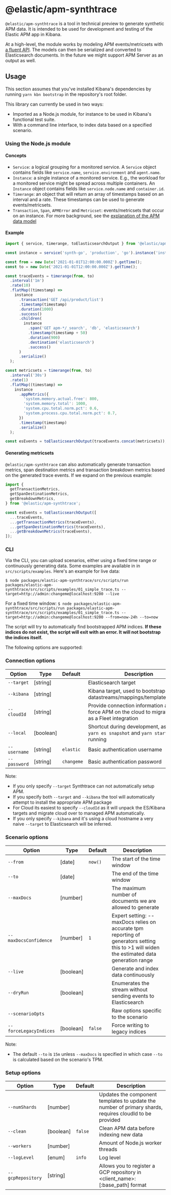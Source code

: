 # @elastic/apm-synthtrace

`@elastic/apm-synthtrace` is a tool in technical preview to generate synthetic APM data. It is intended to be used for development and testing of the Elastic APM app in Kibana.

At a high-level, the module works by modeling APM events/metricsets with [a fluent API](https://en.wikipedia.org/wiki/Fluent_interface). The models can then be serialized and converted to Elasticsearch documents. In the future we might support APM Server as an output as well.

## Usage

This section assumes that you've installed Kibana's dependencies by running `yarn kbn bootstrap` in the repository's root folder.

This library can currently be used in two ways:

- Imported as a Node.js module, for instance to be used in Kibana's functional test suite.
- With a command line interface, to index data based on a specified scenario.

### Using the Node.js module

#### Concepts

- `Service`: a logical grouping for a monitored service. A `Service` object contains fields like `service.name`, `service.environment` and `agent.name`.
- `Instance`: a single instance of a monitored service. E.g., the workload for a monitored service might be spread across multiple containers. An `Instance` object contains fields like `service.node.name` and `container.id`.
- `Timerange`: an object that will return an array of timestamps based on an interval and a rate. These timestamps can be used to generate events/metricsets.
- `Transaction`, `Span`, `APMError` and `Metricset`: events/metricsets that occur on an instance. For more background, see the [explanation of the APM data model](https://www.elastic.co/guide/en/apm/get-started/7.15/apm-data-model.html)

#### Example

```ts
import { service, timerange, toElasticsearchOutput } from '@elastic/apm-synthtrace';

const instance = service('synth-go', 'production', 'go').instance('instance-a');

const from = new Date('2021-01-01T12:00:00.000Z').getTime();
const to = new Date('2021-01-01T12:00:00.000Z').getTime();

const traceEvents = timerange(from, to)
  .interval('1m')
  .rate(10)
  .flatMap((timestamp) =>
    instance
      .transaction('GET /api/product/list')
      .timestamp(timestamp)
      .duration(1000)
      .success()
      .children(
        instance
          .span('GET apm-*/_search', 'db', 'elasticsearch')
          .timestamp(timestamp + 50)
          .duration(900)
          .destination('elasticsearch')
          .success()
      )
      .serialize()
  );

const metricsets = timerange(from, to)
  .interval('30s')
  .rate(1)
  .flatMap((timestamp) =>
    instance
      .appMetrics({
        'system.memory.actual.free': 800,
        'system.memory.total': 1000,
        'system.cpu.total.norm.pct': 0.6,
        'system.process.cpu.total.norm.pct': 0.7,
      })
      .timestamp(timestamp)
      .serialize()
  );

const esEvents = toElasticsearchOutput(traceEvents.concat(metricsets));
```

#### Generating metricsets

`@elastic/apm-synthtrace` can also automatically generate transaction metrics, span destination metrics and transaction breakdown metrics based on the generated trace events. If we expand on the previous example:

```ts
import {
  getTransactionMetrics,
  getSpanDestinationMetrics,
  getBreakdownMetrics,
} from '@elastic/apm-synthtrace';

const esEvents = toElasticsearchOutput([
  ...traceEvents,
  ...getTransactionMetrics(traceEvents),
  ...getSpanDestinationMetrics(traceEvents),
  ...getBreakdownMetrics(traceEvents),
]);
```

### CLI

Via the CLI, you can upload scenarios, either using a fixed time range or continuously generating data. Some examples are available in in `src/scripts/examples`. Here's an example for live data:

`$ node packages/elastic-apm-synthtrace/src/scripts/run packages/elastic-apm-synthtrace/src/scripts/examples/01_simple_trace.ts --target=http://admin:changeme@localhost:9200 --live`

For a fixed time window:
`$ node packages/elastic-apm-synthtrace/src/scripts/run packages/elastic-apm-synthtrace/src/scripts/examples/01_simple_trace.ts --target=http://admin:changeme@localhost:9200 --from=now-24h --to=now`

The script will try to automatically find bootstrapped APM indices. **If these indices do not exist, the script will exit with an error. It will not bootstrap the indices itself.**

The following options are supported:

### Connection options

| Option                 | Type      | Default    | Description                                                                                                                                |
|------------------------|-----------|:-----------|--------------------------------------------------------------------------------------------------------------------------------------------|
| `--target`             | [string]  |            | Elasticsearch target                                                                                                                       |
| `--kibana`             | [string]  |            | Kibana target, used to bootstrap datastreams/mappings/templates/settings                                                                   |
| `--cloudId`            | [string]  |            | Provide connection information and will force APM on the cloud to migrate to run as a Fleet integration                                    |
| `--local`              | [boolean] |            | Shortcut during development, assumes `yarn es snapshot` and `yarn start` are running                                                       |
| `--username`           | [string]  | `elastic`  | Basic authentication username                                                                                                              |
| `--password`           | [string]  | `changeme` | Basic authentication password                                                                                                              |

Note: 
- If you only specify `--target` Synthtrace can not automatically setup APM.  
- If you specify both `--target` and `--kibana` the tool will automatically attempt to install the appropriate APM package   
- For Cloud its easiest to specify `--cloudId` as it will unpack the ES/Kibana targets and migrate cloud over to managed APM automatically.
- If you only specify `--kibana` and it's using a cloud hostname a very naive `--target` to Elasticsearch will be inferred.

### Scenario options
| Option                 | Type      | Default | Description                                                                                                                                |
|------------------------|-----------|:--------|--------------------------------------------------------------------------------------------------------------------------------------------|
| `--from`               | [date]    | `now()` | The start of the time window                                                                                                               |
| `--to`                 | [date]    |         | The end of the time window                                                                                                                 |
| `--maxDocs`            | [number]  |         | The maximum number of documents we are allowed to generate                                                                                 |
| `--maxDocsConfidence`  | [number]  | `1`     | Expert setting: --maxDocs relies on accurate tpm reporting of generators setting this to >1 will widen the estimated data generation range |
| `--live`               | [boolean] |         | Generate and index data continuously                                                                                                       |
| `--dryRun`             | [boolean] |         | Enumerates the stream without sending events to Elasticsearch                                                                              |
| `--scenarioOpts`       |           |         | Raw options specific to the scenario                                                                                                       |
| `--forceLegacyIndices` | [boolean] | `false` | Force writing to legacy indices                                                                                                            |

Note:
- The default `--to` is `15m` unless `--maxDocs` is specified in which case `--to` is calculated based on the scenario's TPM.


### Setup options
| Option                 | Type      | Default    | Description                                                                                             |
|------------------------|-----------|:-----------|---------------------------------------------------------------------------------------------------------|
| `--numShards`          | [number]  |            | Updates the component templates to update the number of primary shards, requires cloudId to be provided |
| `--clean`              | [boolean] | `false`    | Clean APM data before indexing new data                                                                 |
| `--workers`            | [number]  |            | Amount of Node.js worker threads                                                                        |
| `--logLevel`           | [enum]    | `info`     | Log level                                                                                               |
| `--gcpRepository`      | [string]  |            | Allows you to register a GCP repository in <client_name>:<bucket>[:base_path] format                    |

